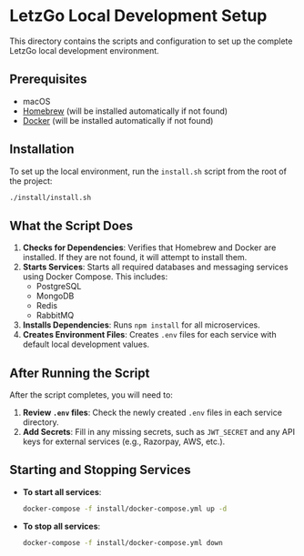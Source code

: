 # LetzGo Local Development Setup

This directory contains the scripts and configuration to set up the complete LetzGo local development environment.

## Prerequisites

- macOS
- [Homebrew](https://brew.sh/) (will be installed automatically if not found)
- [Docker](https://www.docker.com/products/docker-desktop) (will be installed automatically if not found)

## Installation

To set up the local environment, run the `install.sh` script from the root of the project:

```bash
./install/install.sh
```

## What the Script Does

1.  **Checks for Dependencies**: Verifies that Homebrew and Docker are installed. If they are not found, it will attempt to install them.
2.  **Starts Services**: Starts all required databases and messaging services using Docker Compose. This includes:
    - PostgreSQL
    - MongoDB
    - Redis
    - RabbitMQ
3.  **Installs Dependencies**: Runs `npm install` for all microservices.
4.  **Creates Environment Files**: Creates `.env` files for each service with default local development values.

## After Running the Script

After the script completes, you will need to:

1.  **Review `.env` files**: Check the newly created `.env` files in each service directory.
2.  **Add Secrets**: Fill in any missing secrets, such as `JWT_SECRET` and any API keys for external services (e.g., Razorpay, AWS, etc.).

## Starting and Stopping Services

-   **To start all services**:
    ```bash
    docker-compose -f install/docker-compose.yml up -d
    ```
-   **To stop all services**:
    ```bash
    docker-compose -f install/docker-compose.yml down
    ``` 